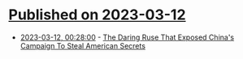 # [Published on 2023-03-12](index.md)

* [2023-03-12, 00:28:00](https://slashdot.org/story/23/03/11/0549252/the-daring-ruse-that-exposed-chinas-campaign-to-steal-american-secrets?utm_source=rss1.0mainlinkanon&utm_medium=feed) - [The Daring Ruse That Exposed China's Campaign To Steal American Secrets](https://slashdot.org/story/23/03/11/0549252/the-daring-ruse-that-exposed-chinas-campaign-to-steal-american-secrets?utm_source=rss1.0mainlinkanon&utm_medium=feed)
